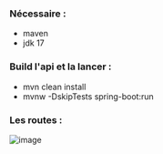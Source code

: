 ### Nécessaire : 
- maven
- jdk 17

### Build l'api et la lancer :
- mvn clean install
- mvnw -DskipTests spring-boot:run

### Les routes :
![image](https://github.com/projet-de-specialite/subscription/assets/42963508/43396716-3f42-4125-87b8-7d3ba3d2fdce)
